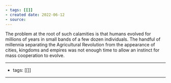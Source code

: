 ```yaml
---
- tags: [[]]
- created date: 2022-06-12
- source: 
---
```


The problem at the root of such calamities is that humans evolved for millions of years in small bands of a few dozen individuals. The handful of millennia separating the Agricultural Revolution from the appearance of cities, kingdoms and empires was not enough time to allow an instinct for mass cooperation to evolve.



---
- tags: [[]]
---